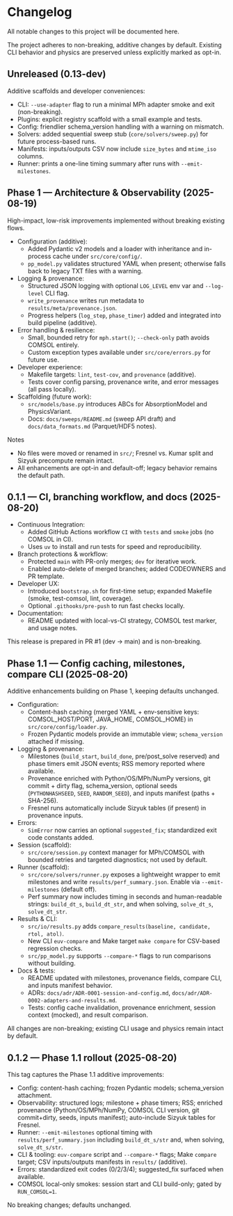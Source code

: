 # Changelog

All notable changes to this project will be documented here.

The project adheres to non-breaking, additive changes by default. Existing CLI
behavior and physics are preserved unless explicitly marked as opt-in.

## Unreleased (0.13-dev)

Additive scaffolds and developer conveniences:
- CLI: `--use-adapter` flag to run a minimal MPh adapter smoke and exit (non-breaking).
- Plugins: explicit registry scaffold with a small example and tests.
- Config: friendlier schema_version handling with a warning on mismatch.
- Solvers: added sequential sweep stub (`core/solvers/sweep.py`) for future process-based runs.
- Manifests: inputs/outputs CSV now include `size_bytes` and `mtime_iso` columns.
- Runner: prints a one-line timing summary after runs with `--emit-milestones`.

## Phase 1 — Architecture & Observability (2025-08-19)

High-impact, low-risk improvements implemented without breaking existing flows.

- Configuration (additive):
  - Added Pydantic v2 models and a loader with inheritance and in-process cache under `src/core/config/`.
  - `pp_model.py` validates structured YAML when present; otherwise falls back to legacy TXT files with a warning.
- Logging & provenance:
  - Structured JSON logging with optional `LOG_LEVEL` env var and `--log-level` CLI flag.
  - `write_provenance` writes run metadata to `results/meta/provenance.json`.
  - Progress helpers (`log_step`, `phase_timer`) added and integrated into build pipeline (additive).
- Error handling & resilience:
  - Small, bounded retry for `mph.start()`; `--check-only` path avoids COMSOL entirely.
  - Custom exception types available under `src/core/errors.py` for future use.
- Developer experience:
  - Makefile targets: `lint`, `test-cov`, and `provenance` (additive).
  - Tests cover config parsing, provenance write, and error messages (all pass locally).
- Scaffolding (future work):
  - `src/models/base.py` introduces ABCs for AbsorptionModel and PhysicsVariant.
  - Docs: `docs/sweeps/README.md` (sweep API draft) and `docs/data_formats.md` (Parquet/HDF5 notes).

Notes
- No files were moved or renamed in `src/`; Fresnel vs. Kumar split and Sizyuk precompute remain intact.
- All enhancements are opt-in and default-off; legacy behavior remains the default path.

## 0.1.1 — CI, branching workflow, and docs (2025-08-20)

- Continuous Integration:
  - Added GitHub Actions workflow `CI` with `tests` and `smoke` jobs (no COMSOL in CI).
  - Uses `uv` to install and run tests for speed and reproducibility.
- Branch protections & workflow:
  - Protected `main` with PR-only merges; `dev` for iterative work.
  - Enabled auto-delete of merged branches; added CODEOWNERS and PR template.
- Developer UX:
  - Introduced `bootstrap.sh` for first-time setup; expanded Makefile (smoke, test-comsol, lint, coverage).
  - Optional `.githooks/pre-push` to run fast checks locally.
- Documentation:
  - README updated with local-vs-CI strategy, COMSOL test marker, and usage notes.

This release is prepared in PR #1 (dev → main) and is non-breaking.

## Phase 1.1 — Config caching, milestones, compare CLI (2025-08-20)

Additive enhancements building on Phase 1, keeping defaults unchanged.

- Configuration:
  - Content-hash caching (merged YAML + env-sensitive keys: COMSOL_HOST/PORT, JAVA_HOME, COMSOL_HOME) in `src/core/config/loader.py`.
  - Frozen Pydantic models provide an immutable view; `schema_version` attached if missing.
- Logging & provenance:
  - Milestones (`build_start`, `build_done`, pre/post_solve reserved) and phase timers emit JSON events; RSS memory reported where available.
  - Provenance enriched with Python/OS/MPh/NumPy versions, git commit + dirty flag, schema_version, optional seeds (`PYTHONHASHSEED`, `SEED`, `RANDOM_SEED`), and inputs manifest (paths + SHA-256).
  - Fresnel runs automatically include Sizyuk tables (if present) in provenance inputs.
- Errors:
  - `SimError` now carries an optional `suggested_fix`; standardized exit code constants added.
- Session (scaffold):
  - `src/core/session.py` context manager for MPh/COMSOL with bounded retries and targeted diagnostics; not used by default.
- Runner (scaffold):
  - `src/core/solvers/runner.py` exposes a lightweight wrapper to emit milestones and write `results/perf_summary.json`. Enable via `--emit-milestones` (default off).
  - Perf summary now includes timing in seconds and human-readable strings: `build_dt_s`, `build_dt_str`, and when solving, `solve_dt_s`, `solve_dt_str`.
- Results & CLI:
  - `src/io/results.py` adds `compare_results(baseline, candidate, rtol, atol)`.
  - New CLI `euv-compare` and Make target `make compare` for CSV-based regression checks.
  - `src/pp_model.py` supports `--compare-*` flags to run comparisons without building.
- Docs & tests:
  - README updated with milestones, provenance fields, compare CLI, and inputs manifest behavior.
  - ADRs: `docs/adr/ADR-0001-session-and-config.md`, `docs/adr/ADR-0002-adapters-and-results.md`.
  - Tests: config cache invalidation, provenance enrichment, session context (mocked), and result comparison.

All changes are non-breaking; existing CLI usage and physics remain intact by default.

## 0.1.2 — Phase 1.1 rollout (2025-08-20)

This tag captures the Phase 1.1 additive improvements:

- Config: content-hash caching; frozen Pydantic models; schema_version attachment.
- Observability: structured logs; milestone + phase timers; RSS; enriched provenance (Python/OS/MPh/NumPy, COMSOL CLI version, git commit+dirty, seeds, inputs manifest); auto-include Sizyuk tables for Fresnel.
- Runner: `--emit-milestones` optional timing with `results/perf_summary.json` including `build_dt_s/str` and, when solving, `solve_dt_s/str`.
- CLI & tooling: `euv-compare` script and `--compare-*` flags; Make `compare` target; CSV inputs/outputs manifests in `results/` (additive).
- Errors: standardized exit codes (0/2/3/4); suggested_fix surfaced when available.
- COMSOL local-only smokes: session start and CLI build-only; gated by `RUN_COMSOL=1`.

No breaking changes; defaults unchanged.
